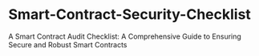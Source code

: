 # Smart-Contract-Security-Checklist
A Smart Contract Audit Checklist: A Comprehensive Guide to Ensuring Secure and Robust Smart Contracts
